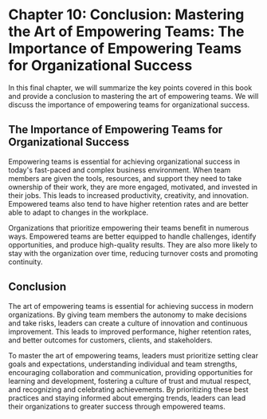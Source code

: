 Chapter 10: Conclusion: Mastering the Art of Empowering Teams: The Importance of Empowering Teams for Organizational Success
============================================================================================================================

In this final chapter, we will summarize the key points covered in this book and provide a conclusion to mastering the art of empowering teams. We will discuss the importance of empowering teams for organizational success.

The Importance of Empowering Teams for Organizational Success
-------------------------------------------------------------

Empowering teams is essential for achieving organizational success in today's fast-paced and complex business environment. When team members are given the tools, resources, and support they need to take ownership of their work, they are more engaged, motivated, and invested in their jobs. This leads to increased productivity, creativity, and innovation. Empowered teams also tend to have higher retention rates and are better able to adapt to changes in the workplace.

Organizations that prioritize empowering their teams benefit in numerous ways. Empowered teams are better equipped to handle challenges, identify opportunities, and produce high-quality results. They are also more likely to stay with the organization over time, reducing turnover costs and promoting continuity.

Conclusion
----------

The art of empowering teams is essential for achieving success in modern organizations. By giving team members the autonomy to make decisions and take risks, leaders can create a culture of innovation and continuous improvement. This leads to improved performance, higher retention rates, and better outcomes for customers, clients, and stakeholders.

To master the art of empowering teams, leaders must prioritize setting clear goals and expectations, understanding individual and team strengths, encouraging collaboration and communication, providing opportunities for learning and development, fostering a culture of trust and mutual respect, and recognizing and celebrating achievements. By prioritizing these best practices and staying informed about emerging trends, leaders can lead their organizations to greater success through empowered teams.


